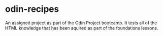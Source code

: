 # odin-recipes
An assigned project as part of the Odin Project bootcamp. It tests all of the HTML knowledge that has been aquired as part of the foundations lessons. 

